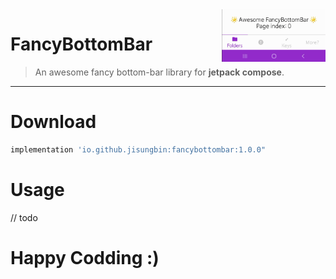 <img src="FancyBottomBar.gif" width="33%" align="right"/>

# FancyBottomBar
> An awesome fancy bottom-bar library for **jetpack compose**.

-----

# Download
```groovy
implementation 'io.github.jisungbin:fancybottombar:1.0.0"
```

# Usage
// todo

# Happy Codding :)
